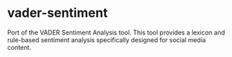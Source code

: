 # vader-sentiment
Port of the VADER Sentiment Analysis tool. This tool provides a lexicon and rule-based sentiment analysis specifically designed for social media content.
